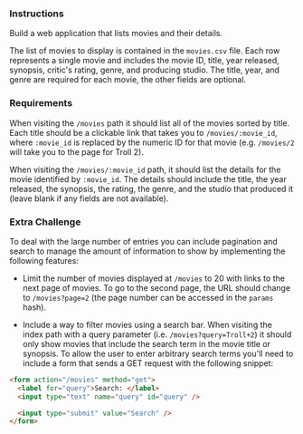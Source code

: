### Instructions

Build a web application that lists movies and their details.

The list of movies to display is contained in the `movies.csv` file. Each row represents a single movie and includes the movie ID, title, year released, synopsis, critic's rating, genre, and producing studio. The title, year, and genre are required for each movie, the other fields are optional.

### Requirements

When visiting the `/movies` path it should list all of the movies sorted by title. Each title should be a clickable link that takes you to `/movies/:movie_id`, where `:movie_id` is replaced by the numeric ID for that movie (e.g. `/movies/2` will take you to the page for Troll 2).

When visiting the `/movies/:movie_id` path, it should list the details for the movie identified by `:movie_id`. The details should include the title, the year released, the synopsis, the rating, the genre, and the studio that produced it (leave blank if any fields are not available).

### Extra Challenge

To deal with the large number of entries you can include pagination and search to manage the amount of information to show by implementing the following features:

* Limit the number of movies displayed at `/movies` to 20 with links to the next page of movies. To go to the second page, the URL should change to `/movies?page=2` (the page number can be accessed in the `params` hash).

* Include a way to filter movies using a search bar. When visiting the index path with a query parameter (i.e. `/movies?query=Troll+2`) it should only show movies that include the search term in the movie title or synopsis. To allow the user to enter arbitrary search terms you'll need to include a form that sends a GET request with the following snippet:

```HTML
<form action="/movies" method="get">
  <label for="query">Search: </label>
  <input type="text" name="query" id="query" />

  <input type="submit" value="Search" />
</form>
```
